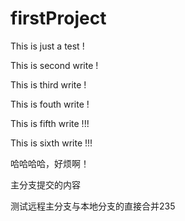 # firstProject

This is just a test !

This is second write !

This is third write !

This is fouth write !

This is fifth write !!!

This is sixth write !!!

哈哈哈哈，好烦啊！

主分支提交的内容

测试远程主分支与本地分支的直接合并235
